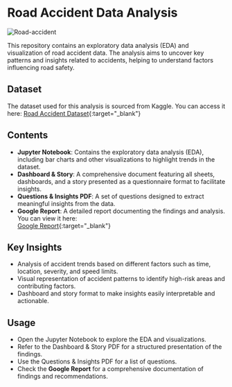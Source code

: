 # Road Accident Data Analysis  

![Road-accident](https://github.com/user-attachments/assets/6a0cd54d-acb6-4e67-871a-5f50330fd7ac)  

This repository contains an exploratory data analysis (EDA) and visualization of road accident data. The analysis aims to uncover key patterns and insights related to accidents, helping to understand factors influencing road safety.  

## Dataset  
The dataset used for this analysis is sourced from Kaggle. You can access it here: [Road Accident Dataset](https://www.kaggle.com/datasets/xavierberge/road-accident-dataset/data){:target="_blank"}   

## Contents  

- **Jupyter Notebook**: Contains the exploratory data analysis (EDA), including bar charts and other visualizations to highlight trends in the dataset.  
- **Dashboard & Story**: A comprehensive document featuring all sheets, dashboards, and a story presented as a questionnaire format to facilitate insights.  
- **Questions & Insights PDF**: A set of questions designed to extract meaningful insights from the data.  
- **Google Report**: A detailed report documenting the findings and analysis. You can view it here:  
  [Google Report](https://docs.google.com/document/d/1ZeQiM_WD8jKCqwzhHgLYepqopYHI3gXz_-C8aklTC4w/edit?usp=sharing){:target="_blank"}   

## Key Insights  

- Analysis of accident trends based on different factors such as time, location, severity, and speed limits.  
- Visual representation of accident patterns to identify high-risk areas and contributing factors.  
- Dashboard and story format to make insights easily interpretable and actionable.  

## Usage  

- Open the Jupyter Notebook to explore the EDA and visualizations.  
- Refer to the Dashboard & Story PDF for a structured presentation of the findings.  
- Use the Questions & Insights PDF for a list of questions.  
- Check the **Google Report** for a comprehensive documentation of findings and recommendations.  
